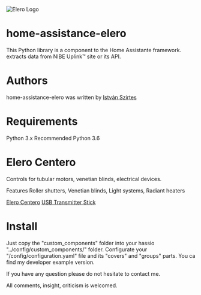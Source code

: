 ![Elero Logo](https://media.glassdoor.com/sqll/1113977/elero-squarelogo-1450275790841.png)

# home-assistance-elero
This Python library is a component to the Home Assistante framework.
extracts data from NIBE Uplink™ site or its API.

# Authors
home-assistance-elero was written by [István Szirtes](https://github.com/W00D00/home-assistance-elero)

# Requirements
Python 3.x
Recommended Python 3.6

# Elero Centero
Controls for tubular motors, venetian blinds, electrical devices.

Features
Roller shutters, Venetian blinds, Light systems, Radiant heaters

[Elero Centero](https://www.elero.com/en/products/control-systems/centero/)
[USB Transmitter Stick](https://www.markisen-kauf.de/images/product_images/popup_images/6780.jpg)

# Install
Just copy the "custom_components" folder into your hassio "../config/custom_components/" folder.
Configurate your "/config/configuration.yaml" file and its "covers" and "groups" parts.
You ca find my developer example version.

If you have any question please do not hesitate to contact me.

All comments, insight, criticism is welcomed.

